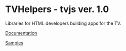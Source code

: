 # TVHelpers - tvjs ver. 1.0
Libraries for HTML developers building apps for the TV.

[Documentation](https://github.com/Microsoft/TVHelpers/wiki)

[Samples](https://github.com/Microsoft/TVHelpers/tree/master/tvjs/examples)
